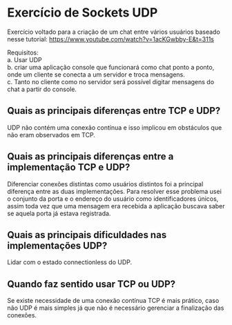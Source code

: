 # Exercício de Sockets UDP
  
Exercício voltado para a criação de um chat entre vários usuários baseado nesse tutorial: https://www.youtube.com/watch?v=1acKGwbby-E&t=311s

Requisitos:  
a. Usar UDP  
b. criar uma aplicação console que funcionará como chat ponto a ponto, onde um cliente se conecta a um servidor e troca mensagens.  
c. Tanto no cliente como no servidor será possível digitar mensagens do chat a partir do console.  

## Quais as principais diferenças entre TCP e UDP?  
UDP não contém uma conexão contínua e isso implicou em obstáculos que não eram observados em TCP.  

## Quais as principais diferenças entre a implementação TCP e UDP?  
Diferenciar conexões distintas como usuários distintos foi a principal diferença entre as duas implementações. Para resolver esse problema usei o conjunto da porta e o endereço do usuário como identificadores únicos, assim toda vez que uma mensagem era recebida a aplicação buscava saber se aquela porta já estava registrada.  

## Quais as principais dificuldades nas implementações UDP?  
Lidar com o estado connectionless do UDP.  

## Quando faz sentido usar TCP ou UDP? 
Se existe necessidade de uma conexão contínua TCP é mais prático, caso não UDP é mais simples já que não é necessário gerenciar a finalização das conexões.

